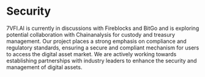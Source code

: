 # Security

7VFI.AI is currently in discussions with Fireblocks and BitGo and is exploring potential collaboration with Chainanalysis for custody and treasury management. Our project places a strong emphasis on compliance and regulatory standards, ensuring a secure and compliant mechanism for users to access the digital asset market. We are actively working towards establishing partnerships with industry leaders to enhance the security and management of digital assets.
